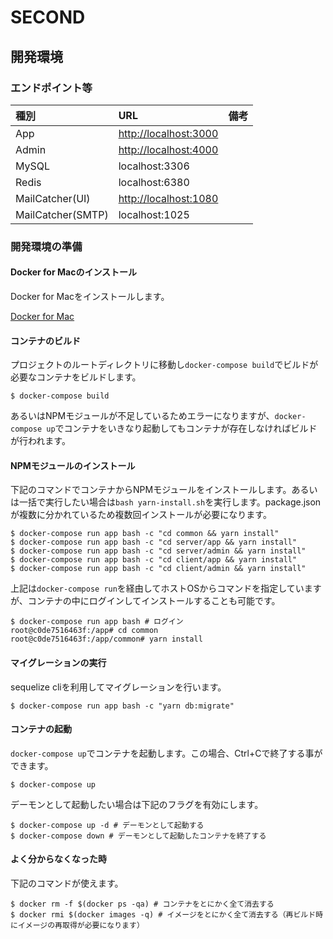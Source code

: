 # SECOND

## 開発環境

### エンドポイント等

|種別|URL|備考|
|:--|:--|:--|
|App|[http://localhost:3000](http://localhost:3000)||
|Admin|[http://localhost:4000](http://localhost:4000)||
|MySQL|localhost:3306||
|Redis|localhost:6380||
|MailCatcher(UI)|[http://localhost:1080](http://localhost:1080)||
|MailCatcher(SMTP)|localhost:1025||

### 開発環境の準備

#### Docker for Macのインストール

Docker for Macをインストールします。

[Docker for Mac](https://docs.docker.com/docker-for-mac/)

#### コンテナのビルド

プロジェクトのルートディレクトリに移動し`docker-compose build`でビルドが必要なコンテナをビルドします。

```
$ docker-compose build
```

あるいはNPMモジュールが不足しているためエラーになりますが、`docker-compose up`でコンテナをいきなり起動してもコンテナが存在しなければビルドが行われます。

#### NPMモジュールのインストール

下記のコマンドでコンテナからNPMモジュールをインストールします。あるいは一括で実行したい場合は`bash yarn-install.sh`を実行します。package.jsonが複数に分かれているため複数回インストールが必要になります。

```
$ docker-compose run app bash -c "cd common && yarn install"
$ docker-compose run app bash -c "cd server/app && yarn install"
$ docker-compose run app bash -c "cd server/admin && yarn install"
$ docker-compose run app bash -c "cd client/app && yarn install"
$ docker-compose run app bash -c "cd client/admin && yarn install"
```

上記は`docker-compose run`を経由してホストOSからコマンドを指定していますが、コンテナの中にログインしてインストールすることも可能です。

```
$ docker-compose run app bash # ログイン
root@c0de7516463f:/app# cd common
root@c0de7516463f:/app/common# yarn install
```

#### マイグレーションの実行

sequelize cliを利用してマイグレーションを行います。

```
$ docker-compose run app bash -c "yarn db:migrate"
```

#### コンテナの起動

`docker-compose up`でコンテナを起動します。この場合、Ctrl+Cで終了する事ができます。

```
$ docker-compose up
```

デーモンとして起動したい場合は下記のフラグを有効にします。

```
$ docker-compose up -d # デーモンとして起動する
$ docker-compose down # デーモンとして起動したコンテナを終了する
```

#### よく分からなくなった時

下記のコマンドが使えます。

```
$ docker rm -f $(docker ps -qa) # コンテナをとにかく全て消去する
$ docker rmi $(docker images -q) # イメージをとにかく全て消去する（再ビルド時にイメージの再取得が必要になります）
```
